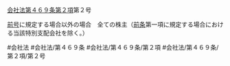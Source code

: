 [会社法第４６９条第２項](会社法＿＿＿＿第４６９条第２項)第２号

[前号](会社法＿＿＿＿第４６９条第２項第１号)に規定する場合以外の場合　全ての株主（[前条](会社法＿＿＿＿第４６８条第１項)第一項に規定する場合における当該特別支配会社を除く。）


#会社法
#会社法/第４６９条
#会社法/第４６９条/第２項
#会社法/第４６９条/第２項/第２号
